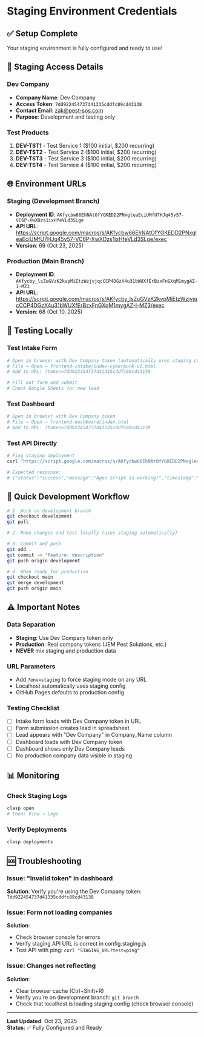 # Staging Environment Credentials

## ✅ Setup Complete

Your staging environment is fully configured and ready to use!

## 🔐 Staging Access Details

### Dev Company
- **Company Name**: Dev Company
- **Access Token**: `7dd922454737d41335cddfc89cd43138`
- **Contact Email**: zak@pest-sos.com
- **Purpose**: Development and testing only

### Test Products
1. **DEV-TST1** - Test Service 1 ($100 initial, $200 recurring)
2. **DEV-TST2** - Test Service 2 ($100 initial, $200 recurring)
3. **DEV-TST3** - Test Service 3 ($100 initial, $200 recurring)
4. **DEV-TST4** - Test Service 4 ($100 initial, $200 recurring)

## 🌐 Environment URLs

### Staging (Development Branch)
- **Deployment ID**: `AKfycbw66EhNAtOfYGKEDD2PNxgleaEciUMfU7HJq45v57-VC6P-XwXDzs1ixHfeVLd3SLge`
- **API URL**: https://script.google.com/macros/s/AKfycbw66EhNAtOfYGKEDD2PNxgleaEciUMfU7HJq45v57-VC6P-XwXDzs1ixHfeVLd3SLge/exec
- **Version**: 69 (Oct 23, 2025)

### Production (Main Branch)
- **Deployment ID**: `AKfycby_lsZuGVzK2kvpMiEtzWzjvjqcCCP4DGzX4u31bWUXfErBzxFnGXqM1mygAZ-I-MZ3`
- **API URL**: https://script.google.com/macros/s/AKfycby_lsZuGVzK2kvpMiEtzWzjvjqcCCP4DGzX4u31bWUXfErBzxFnGXqM1mygAZ-I-MZ3/exec
- **Version**: 68 (Oct 10, 2025)

## 🧪 Testing Locally

### Test Intake Form
```bash
# Open in browser with Dev Company token (automatically uses staging config on localhost)
# File → Open → frontend-intake/index-cyberpunk-v2.html
# Add to URL: ?token=7dd922454737d41335cddfc89cd43138

# Fill out form and submit
# Check Google Sheets for new lead
```

### Test Dashboard
```bash
# Open in browser with Dev Company token
# File → Open → frontend-dashboard/index.html
# Add to URL: ?token=7dd922454737d41335cddfc89cd43138
```

### Test API Directly
```bash
# Ping staging deployment
curl "https://script.google.com/macros/s/AKfycbw66EhNAtOfYGKEDD2PNxgleaEciUMfU7HJq45v57-VC6P-XwXDzs1ixHfeVLd3SLge/exec?test=ping"

# Expected response:
# {"status":"success","message":"Apps Script is working!","timestamp":"..."}
```

## 🚀 Quick Development Workflow

```bash
# 1. Work on development branch
git checkout development
git pull

# 2. Make changes and test locally (uses staging automatically)

# 3. Commit and push
git add .
git commit -m "Feature: description"
git push origin development

# 4. When ready for production
git checkout main
git merge development
git push origin main
```

## ⚠️ Important Notes

### Data Separation
- **Staging**: Use Dev Company token only
- **Production**: Real company tokens (JEM Pest Solutions, etc.)
- **NEVER** mix staging and production data

### URL Parameters
- Add `?env=staging` to force staging mode on any URL
- Localhost automatically uses staging config
- GitHub Pages defaults to production config

### Testing Checklist
- [ ] Intake form loads with Dev Company token in URL
- [ ] Form submission creates lead in spreadsheet
- [ ] Lead appears with "Dev Company" in Company_Name column
- [ ] Dashboard loads with Dev Company token
- [ ] Dashboard shows only Dev Company leads
- [ ] No production company data visible in staging

## 📊 Monitoring

### Check Staging Logs
```bash
clasp open
# Then: View → Logs
```

### Verify Deployments
```bash
clasp deployments
```

## 🆘 Troubleshooting

### Issue: "Invalid token" in dashboard
**Solution**: Verify you're using the Dev Company token: `7dd922454737d41335cddfc89cd43138`

### Issue: Form not loading companies
**Solution**: 
- Check browser console for errors
- Verify staging API URL is correct in config.staging.js
- Test API with ping: `curl "STAGING_URL?test=ping"`

### Issue: Changes not reflecting
**Solution**:
- Clear browser cache (Ctrl+Shift+R)
- Verify you're on development branch: `git branch`
- Check that localhost is loading staging config (check browser console)

---

**Last Updated**: Oct 23, 2025  
**Status**: ✅ Fully Configured and Ready

